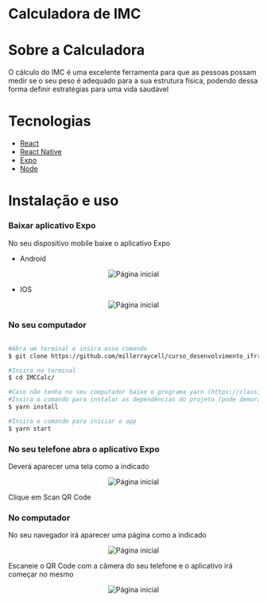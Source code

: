# Calculadora de IMC

# Sobre a Calculadora

O cálculo do IMC é uma excelente ferramenta para que as pessoas possam medir
se o seu peso é adequado para a sua estrutura física, podendo dessa forma
definir estratégias para uma vida saudável

# Tecnologias
- [React](https://reactjs.org/)
- [React Native](https://reactnative.dev/)
- [Expo](https://expo.io/)
- [Node](https://nodejs.org/en/)

# Instalação e uso

### Baixar aplicativo Expo

No seu dispositivo mobile baixe o aplicativo Expo

- Android

<p align="center">
  <img src="./IMCCalc/assets/readme/android.jpeg" alt="Página inicial">
</p>

- IOS

<p align="center">
  <img src="./IMCCalc/assets/readme/ios.jpeg" alt="Página inicial">
</p>

### No seu computador

```bash

#Abra um terminal e insira esse comando
$ git clone https://github.com/millerraycell/curso_desenvolvimento_ifrr.git

#Insira no terminal
$ cd IMCCalc/

#Caso não tenha no seu computador baixe o programa yarn (https://classic.yarnpkg.com/en/docs/install/)
#Insira o comando para instalar as dependências do projeto (pode demorar)
$ yarn install

#Insira o comando para iniciar o app
$ yarn start
```

### No seu telefone abra o aplicativo Expo

Deverá aparecer uma tela como a indicado

<p align="center">
  <img src="./IMCCalc/assets/readme/expo.jpeg" alt="Página inicial">
</p>

Clique em Scan QR Code

### No computador

No seu navegador irá aparecer uma página como a indicado

<p align="center">
  <img src="./IMCCalc/assets/readme/computador_expo.jpeg" alt="Página inicial">
</p>

Escaneie o QR Code com a câmera do seu telefone e o aplicativo irá começar no mesmo

<p align="center">
  <img src="./IMCCalc/assets/readme/app.jpeg" alt="Página inicial">
</p>